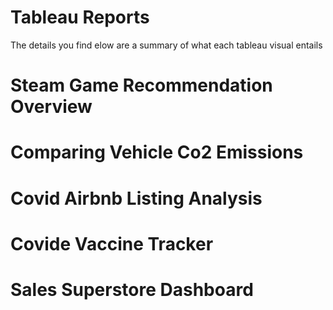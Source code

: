 # Tableau Reports 
The details you find elow are a summary of what each tableau visual entails

# Steam Game Recommendation Overview

# Comparing Vehicle Co2 Emissions

# Covid Airbnb Listing Analysis

# Covide Vaccine Tracker

# Sales Superstore Dashboard 
